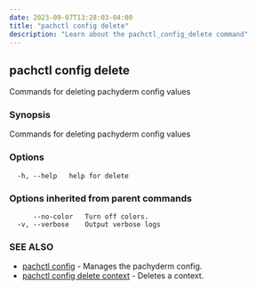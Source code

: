 ```yaml
---
date: 2023-09-07T13:28:03-04:00
title: "pachctl config delete"
description: "Learn about the pachctl_config_delete command"
---
```


## pachctl config delete

Commands for deleting pachyderm config values

### Synopsis

Commands for deleting pachyderm config values

### Options

```
  -h, --help   help for delete
```

### Options inherited from parent commands

```
      --no-color   Turn off colors.
  -v, --verbose    Output verbose logs
```

### SEE ALSO

* [pachctl config](../pachctl_config)	 - Manages the pachyderm config.
* [pachctl config delete context](../pachctl_config_delete_context)	 - Deletes a context.

